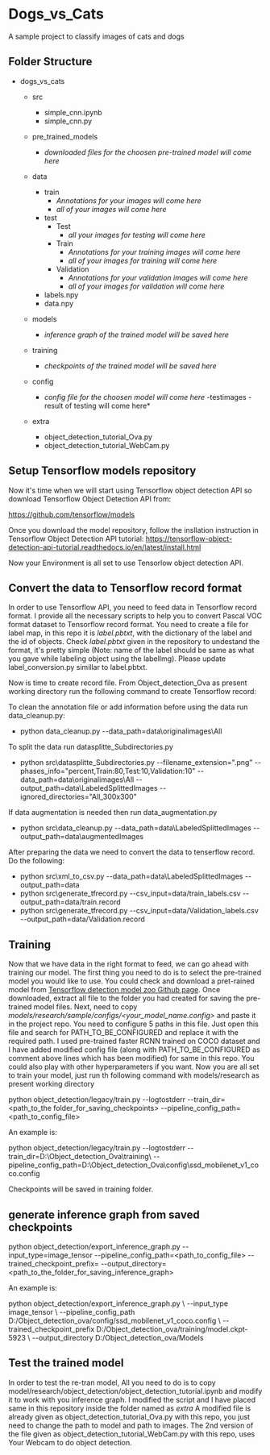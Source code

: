 # Dogs_vs_Cats
A sample project to classify images of cats and dogs 

## Folder Structure
- dogs_vs_cats
  - src
    - simple_cnn.ipynb
    - simple_cnn.py

  - pre_trained_models
    - *downloaded files for the choosen pre-trained model will come here* 
  - data
    - train
      - *Annotations for your images will come here*
      - *all of your images will come here* 
    - test
	  - Test 
        - *all your images for testing will come here*	  
	  - Train 
		- *Annotations for your training images will come here*
		- *all of your images for training will come here*	  
	  - Validation
        - *Annotations for your validation images will come here*
        - *all of your images for validation will come here*
    - labels.npy
    - data.npy

   - models
     - *inference graph of the trained model will be saved here*
   - training
     - *checkpoints of the trained model will be saved here*
   - config
     - *config file for the choosen model will come here*
   -testimages
    -result of testing will come here*
   - extra
    	- object_detection_tutorial_Ova.py   
    	- object_detection_tutorial_WebCam.py
	
## Setup Tensorflow models repository 
Now it's time when we will start using Tensorflow object detection API so download Tensorflow Object Detection API from:

https://github.com/tensorflow/models

Once you download the model repository, follow the insllation instruction in Tensorflow Object Detection API tutorial:
https://tensorflow-object-detection-api-tutorial.readthedocs.io/en/latest/install.html

Now your Environment is all set to use Tensorlow object detection API.


## Convert the data to Tensorflow record format
In order to use Tensorflow API, you need to feed data in Tensorflow record format. I provide all the necessary scripts to help you to convert Pascal VOC format dataset to Tensorflow record format. 
You need to create a file for label map, in this repo it is *label.pbtxt*, with the dictionary of the label and the id of objects. Check *label.pbtxt* given in the repository to undestand the format, it's pretty simple 
(Note: name of the label should be same as what you gave while labeling object using the labelImg). Please update label_conversion.py simillar to label.pbtxt.

Now is time to create record file. From Object_detection_Ova as present working directory run the following command to create Tensorflow record:

To clean the annotation file or add information before using the data run data_cleanup.py: 
 - python  data_cleanup.py --data_path=data\originalimages\All

To split the data run datasplitte_Subdirectories.py
 - python src\datasplitte_Subdirectories.py --filename_extension=".png" --phases_info="percent,Train:80,Test:10,Validation:10" --data_path=data\originalimages\All --output_path=data\LabeledSplittedImages --ignored_directories="All_300x300"

If data augmentation is needed then run data_augmentation.py
 - python  src\data_cleanup.py --data_path=data\LabeledSplittedImages --output_path=data\augmentedImages

After preparing the data we need to convert the data to tenserflow record. Do the following:
 - python src\xml_to_csv.py  --data_path=data\LabeledSplittedImages --output_path=data
 - python src\generate_tfrecord.py --csv_input=data/train_labels.csv --output_path=data/train.record
 - python src\generate_tfrecord.py --csv_input=data/Validation_labels.csv --output_path=data/Validation.record


## Training
Now that we have data in the right format to feed, we can go ahead with training our model. The first thing you need to do is to select the pre-trained model you would like to use. 
You could check and download a pret-rained model from [Tensorflow detection model zoo Github page](https://github.com/tensorflow/models/blob/master/research/object_detection/g3doc/detection_model_zoo.md). 
Once downloaded, extract all file to the folder you had created for saving the pre-trained model files. Next, need to copy *models/research/sample/configs/<your_model_name.config>* and paste it in the project repo. 
You need to configure 5 paths in this file. Just open this file and search for PATH_TO_BE_CONFIGURED and replace it with the required path. I used pre-trained faster RCNN trained on COCO dataset and I have added 
modified config file (along with PATH_TO_BE_CONFIGURED as comment above lines which has been modified) for same in this repo. You could also play with other hyperparameters if you want. Now you are all set to train 
your model, just run th following command with models/research as present working directory

python object_detection/legacy/train.py --logtostderr --train_dir=<path_to_the folder_for_saving_checkpoints> --pipeline_config_path=<path_to_config_file>


An example is:

python object_detection/legacy/train.py --logtostderr --train_dir=D:\Object_detection_Ova\training\ --pipeline_config_path=D:\Object_detection_Ova\config\ssd_mobilenet_v1_coco.config

Checkpoints will be saved in training folder. 


## generate inference graph from saved checkpoints
python object_detection/export_inference_graph.py --input_type=image_tensor --pipeline_config_path=<path_to_config_file> --trained_checkpoint_prefix=<path to saved checkpoint> --output_directory=<path_to_the_folder_for_saving_inference_graph>

An example is:

python object_detection/export_inference_graph.py \    --input_type image_tensor \    --pipeline_config_path D:/Object_detection_ova/config/ssd_mobilenet_v1_coco.config \    --trained_checkpoint_prefix D:/Object_detection_ova/training/model.ckpt-5923 \    --output_directory D:/Object_detection_ova/Models


## Test the trained model
In order to test the re-tran model, All you need to do is to copy model/research/object_detection/object_detection_tutorial.ipynb and modify it to work with you inference graph. I modified the script and I have placed same in this repository inside the folder named as *extra*
A modified file is already given as object_detection_tutorial_Ova.py with this repo, you just need to change the path to model and path to images. The 2nd version of the file given as object_detection_tutorial_WebCam.py with this repo, uses Your Webcam to do object detection.




